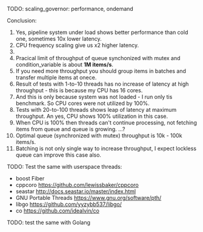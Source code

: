 
TODO: scaling_governor: performance, ondemand



Conclusion:

1. Yes, pipeline system under load shows better performance than cold one, sometimes 10x lower latency.
2. CPU frequency scaling give us x2 higher latency.
3.
4. Pracical limit of throughput of queue synchonized with mutex and condition_variable is about **1M items/s**.
5. If you need more throughput you should group items in batches and transfer multiple items at onece.
6. Result of tests with 1-to-10 threads has no increase of latency at high throughput - this is because my CPU has 16 cores.
7. And this is only because system was not loaded - I run only tis benchmark. So CPU cores were not utilized by 100%.
8. Tests with 20-to-100 threads shows leap of latency at maximum throughput. An yes, CPU shows 100% utilization in this case.
9. When CPU is 100% then threads can't continue processing, not fetching items from queue and queue is growing. ...?
10. Optimal queue (synchronized with mutex) throughput is 10k - 100k items/s.
11. Batching is not only single way to increase throughput, I expect lockless queue can improve this case also.




TODO: Test the same with userspace threads:
- boost Fiber
- cppcoro https://github.com/lewissbaker/cppcoro
- seastar http://docs.seastar.io/master/index.html
- GNU Portable Threads https://www.gnu.org/software/pth/
- libgo https://github.com/yyzybb537/libgo/
- co https://github.com/idealvin/co



TODO: test the same with Golang



